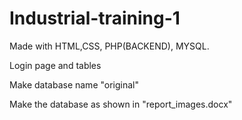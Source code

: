# Industrial-training-1


Made with HTML,CSS, PHP(BACKEND), MYSQL. 


Login page and tables

Make database name "original"


Make the database as shown in "report_images.docx"

